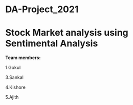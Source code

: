 # DA-Project_2021
# Stock Market analysis using Sentimental Analysis
**Team members:**

1.Gokul

3.Sankal

4.Kishore

5.Ajith 

